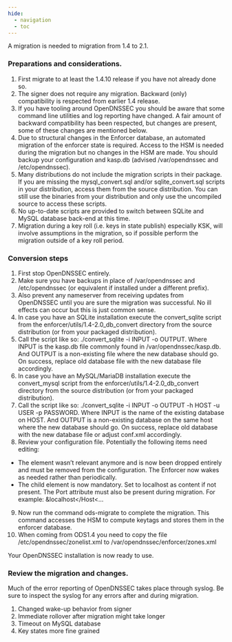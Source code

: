 ```yaml
---
hide:
  - navigation
  - toc
---
```


A migration is needed to migration from 1.4 to 2.1.

### Preparations and considerations.

1. First migrate to at least the 1.4.10 release if you have not already done so.
2. The signer does not require any migration. Backward (only) compatibility is respected from earlier 1.4 release.
3. If you have tooling around OpenDNSSEC you should be aware that some command line utilities and log reporting have changed. A fair amount of backward compatibility has been respected, but changes are present, some of these changes are mentioned below.
4. Due to structural changes in the Enforcer database, an automated migration of the enforcer state is required. Access to the HSM is needed during the migration but no changes in the HSM are made. You should backup your configuration and kasp.db (advised /var/opendnssec and /etc/opendnssec).
5. Many distributions do not include the migration scripts in their package. If you are missing the mysql_convert.sql and/or sqlite_convert.sql scripts in your distribution, access them from the source distribution. You can still use the binaries from your distribution and only use the uncompiled source to access these scripts.
6. No up-to-date scripts are provided to switch between SQLite and MySQL database back-end at this time.
7. Migration during a key roll (i.e. keys in state publish) especially KSK, will involve assumptions in the migration, so if possible perform the migration outside of a key roll period.

### Conversion steps

1. First stop OpenDNSSEC entirely.
2. Make sure you have backups in place of /var/opendnssec and /etc/opendnssec (or equivalent if installed under a different prefix).
3. Also prevent any nameserver from receiving updates from OpenDNSSEC until you are sure the migration was successful. No ill effects can occur but this is just common sense.
4. In case you have an SQLite installation execute the convert_sqlite script from the enforcer/utils/1.4-2.0_db_convert directory from the source distribution (or from your packaged distribution).
5. Call the script like so: ./convert_sqlite -i INPUT -o OUTPUT. Where INPUT is the kasp.db file commonly found in /var/opendnssec/kasp.db. And OUTPUT is a non-existing file where the new database should go. On success, replace old database file with the new database file accordingly.
6. In case you have an MySQL/MariaDB installation execute the convert_mysql script from the enforcer/utils/1.4-2.0_db_convert directory from the source distribution (or from your packaged distribution).
7. Call the script like so: ./convert_sqlite -i INPUT -o OUTPUT -h HOST -u USER -p PASSWORD. Where INPUT is the name of the existing database on HOST. And OUTPUT is a non-existing database on the same host where the new database should go. On success, replace old database with the new database file or adjust conf.xml accordingly.
8. Review your configuration file. Potentially the following items need editing:
- The <Interval> element wasn’t relevant anymore and is now been dropped entirely and must be removed from the configuration. The Enforcer now wakes as needed rather than periodically.
- The <MySQL><Host> child element is now mandatory. Set to localhost as content if not present. The Port attribute must also be present during migration. For example: <Datastore><MySQL><Host Port="3306">&localhost</Host<...
9. Now run the command ods-migrate to complete the migration. This command accesses the HSM to compute keytags and stores them in the enforcer database.
10. When coming from ODS1.4 you need to copy the file /etc/opendnssec/zonelist.xml to /var/opendnssec/enforcer/zones.xml

Your OpenDNSSEC installation is now ready to use.

### Review the migration and changes.

Much of the error reporting of OpenDNSSEC takes place through syslog. Be sure to inspect the syslog for any errors after and during migration.

1. Changed wake-up behavior from signer
2. Immediate rollover after migration might take longer
3. Timeout on MySQL database
4. Key states more fine grained
